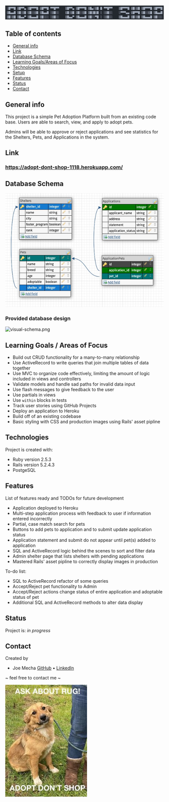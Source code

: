 ![Title](/app/assets/images/title.jpg "Adopt Don't Shop")
## Table of contents
* [General info](#general-info)
* [Link](#link)
* [Database Schema](#database-schema)
* [Learning Goals/Areas of Focus](#learning-goals)
* [Technologies](#technologies)
* [Setup](#setup)
* [Features](#features)
* [Status](#status)
* [Contact](#contact)

## General info
This project is a simple Pet Adoption Platform built from an existing code base.
Users are able to search, view, and apply to adopt pets.

Admins will be able to approve or reject applications and see statistics for the
Shelters, Pets, and Applications in the system.


## Link
### https://adopt-dont-shop-1118.herokuapp.com/


## Database Schema
![Diagram](/app/assets/images/database_diagram.jpg "Database Diagram")

### Provided database design
![visual-schema.png](https://i.postimg.cc/0ywZgQ1W/visual-schema.png)

## Learning Goals / Areas of Focus
* Build out CRUD functionality for a many-to-many relationship
* Use ActiveRecord to write queries that join multiple tables of data together
* Use MVC to organize code effectively, limiting the amount of logic included in
  views and controllers
* Validate models and handle sad paths for invalid data input
* Use flash messages to give feedback to the user
* Use partials in views
* Use `within` blocks in tests
* Track user stories using GitHub Projects
* Deploy an application to Heroku
* Build off of an existing codebase
* Basic styling with CSS and production images using Rails' asset pipline


## Technologies
Project is created with:
* Ruby version 2.5.3
* Rails version 5.2.4.3
* PostgeSQL


## Features
List of features ready and TODOs for future development
* Application deployed to Heroku
* Multi-step application process with feedback to user if information entered
  incorrectly
* Partial, case match search for pets
* Buttons to add pets to application and to submit update application status
* Application statement and submit do not appear until pet(s) added to
  application
* SQL and ActiveRecord logic behind the scenes to sort and filter data
* Admin shelter page that lists shelters with pending applications
* Mastered Rails' asset pipline to correctly display images in production

To-do list:
* SQL to ActiveRecord refactor of some queries
* Accept/Reject pet functionality to Admin
* Accept/Reject actions change status of entire application and adoptable status
  of pet
* Additional SQL and ActiveRecord methods to alter data display


## Status
Project is: _in progress_


## Contact
Created by
* Joe Mecha [GitHub](https://github.com/joemecha) • [LinkedIn](https://www.linkedin.com/in/joemecha/)

~ feel free to contact me ~

![Rug](/app/assets/images/rug.jpg "Adopt this dog")
